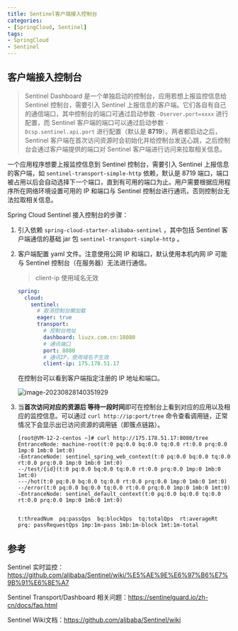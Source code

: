 ```yaml
---
title: Sentinel客户端接入控制台
categories:
- [SpringCloud, Sentinel]
tags:
- SpringCloud
- Sentinel
---
```




## 客户端接入控制台

> Sentinel Dashboard 是一个单独启动的控制台，应用若想上报监控信息给 Sentinel 控制台，需要引入 Sentinel 上报信息的客户端。它们各自有自己的通信端口，其中控制台的端口可通过启动参数 `-Dserver.port=xxxx` 进行配置，而 Sentinel 客户端的端口可以通过启动参数 `-Dcsp.sentinel.api.port` 进行配置（默认是 **8719**）。两者都启动之后，Sentinel 客户端在首次访问资源时会初始化并给控制台发送心跳，之后控制台会通过客户端提供的端口对 Sentinel 客户端进行访问来拉取相关信息。

一个应用程序想要上报监控信息到 Sentinel 控制台，需要引入 Sentinel 上报信息的客户端，如 `sentinel-transport-simple-http` 依赖，默认是 8719 端口，端口被占用以后会自动选择下一个端口，直到有可用的端口为止。用户需要根据应用程序所在网络环境设置可用的 IP 和端口与 Sentinel 控制台进行通讯，否则控制台无法拉取相关信息。

Spring Cloud Sentinel 接入控制台的步骤：

1. 引入依赖 `spring-cloud-starter-alibaba-sentinel` ，其中包括 Sentinel 客户端通信的基础 jar 包 `sentinel-transport-simple-http` 。

2. 客户端配置 yaml 文件。注意使用公网 IP 和端口，默认使用本机内网 IP 可能与 Sentinel 控制台（在服务器）无法进行通信。

   > client-ip 使用域名无效

   ```yaml
   spring:
     cloud:
       sentinel:
         # 取消控制台懒加载
         eager: true
         transport:
           # 控制台地址
           dashboard: liuzx.com.cn:18080
           # 通讯端口
           port: 8080
           # 通讯IP，使用域名不生效
           client-ip: 175.178.51.17
   ```

   在控制台可以看到客户端指定注册的 IP 地址和端口。

   ![image-20230828140351929](https://file.liuzx.com.cn/docsify-pic/202308281403045.png)

3. 当**首次访问对应的资源后 等待一段时间**即可在控制台上看到对应的应用以及相应的监控信息。可以通过 `curl http://ip:port/tree` 命令查看调用链，正常情况下会显示出已访问资源的调用链（即簇点链路）。

   ```shell
   [root@VM-12-2-centos ~]# curl http://175.178.51.17:8080/tree
   EntranceNode: machine-root(t:0 pq:0.0 bq:0.0 tq:0.0 rt:0.0 prq:0.0 1mp:0 1mb:0 1mt:0)
   -EntranceNode: sentinel_spring_web_context(t:0 pq:0.0 bq:0.0 tq:0.0 rt:0.0 prq:0.0 1mp:0 1mb:0 1mt:0)
   --/test/{id}(t:0 pq:0.0 bq:0.0 tq:0.0 rt:0.0 prq:0.0 1mp:0 1mb:0 1mt:0)
   ---/hot(t:0 pq:0.0 bq:0.0 tq:0.0 rt:0.0 prq:0.0 1mp:0 1mb:0 1mt:0)
   --/error(t:0 pq:0.0 bq:0.0 tq:0.0 rt:0.0 prq:0.0 1mp:0 1mb:0 1mt:0)
   -EntranceNode: sentinel_default_context(t:0 pq:0.0 bq:0.0 tq:0.0 rt:0.0 prq:0.0 1mp:0 1mb:0 1mt:0)
   
   
   t:threadNum  pq:passQps  bq:blockQps  tq:totalQps  rt:averageRt  prq: passRequestQps 1mp:1m-pass 1mb:1m-block 1mt:1m-total
   ```

## 参考

Sentinel 实时监控：https://github.com/alibaba/Sentinel/wiki/%E5%AE%9E%E6%97%B6%E7%9B%91%E6%8E%A7

Sentinel Transport/Dashboard 相关问题：https://sentinelguard.io/zh-cn/docs/faq.html

Sentinel Wiki文档：https://github.com/alibaba/Sentinel/wiki